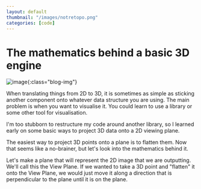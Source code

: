 ```yaml
---
layout: default
thumbnail: "/images/notretopo.png"
categories: [code]
---
```


<script src="https://cdn.mathjax.org/mathjax/latest/MathJax.js?config=TeX-AMS-MML_HTMLorMML" type="text/javascript"></script>

# The mathematics behind a basic 3D engine

![image](/images/gravity.gif){:class="blog-img"}

When translating things from 2D to 3D, it is sometimes as simple as sticking another component onto whatever data structure you are using. 
The main problem is when you want to visualise it. You could learn to use a library or some other tool for visualisation.

I'm too stubborn to restructure my code around another library, so I learned early on some basic ways to project 3D data onto a 2D viewing plane.

The easiest way to project 3D points onto a plane is to flatten them. Now that seems like a no-brainer, but let's look into the mathematics behind it.

Let's make a plane that will represent the 2D image that we are outputting. We'll call this the View Plane. 
If we wanted to take a 3D point and "flatten" it onto the View Plane, we would just move it along a direction that is perpendicular to the plane 
until it is on the plane. 
